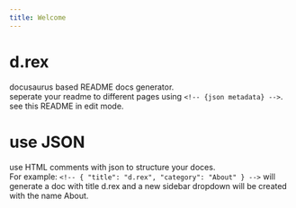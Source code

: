 ```yaml
---
title: Welcome 
--- 
```


# d.rex

docusaurus based README docs generator.  
seperate your readme to different pages using `<!-- {json metadata} -->`.  
see this README in edit mode.

# use JSON

use HTML comments with json to structure your doces.  
For example:
`<!-- { "title": "d.rex", "category": "About" } -->` will generate a doc with title d.rex and a new sidebar dropdown will be created with the name About.

 